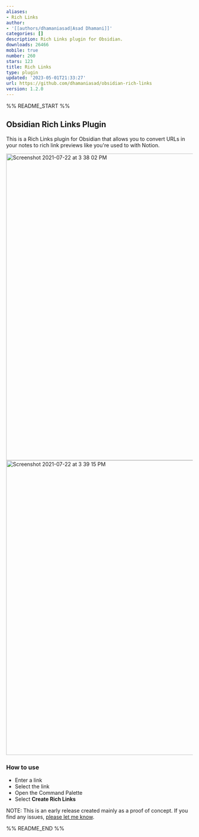 ```yaml
---
aliases:
- Rich Links
author:
- '[[authors/dhamaniasad|Asad Dhamani]]'
categories: []
description: Rich Links plugin for Obsidian.
downloads: 26466
mobile: true
number: 260
stars: 123
title: Rich Links
type: plugin
updated: '2023-05-01T21:33:27'
url: https://github.com/dhamaniasad/obsidian-rich-links
version: 1.2.0
---
```


%% README_START %%

## Obsidian Rich Links Plugin

This is a Rich Links plugin for Obsidian that allows you to convert URLs in your notes to rich link previews like you're used to with Notion.

<img width="826" alt="Screenshot 2021-07-22 at 3 38 02 PM" src="https://user-images.githubusercontent.com/4560482/126623044-046aaa58-a88b-4152-92ed-a681fc72b043.png">

<img width="794" alt="Screenshot 2021-07-22 at 3 39 15 PM" src="https://user-images.githubusercontent.com/4560482/126623210-85baaa93-d8c0-45b3-a84e-9d3cb4b00919.png">

### How to use
* Enter a link
* Select the link
* Open the Command Palette
* Select **Create Rich Links**


NOTE: This is an early release created mainly as a proof of concept. If you find any issues, [please let me know](https://github.com/dhamaniasad/obsidian-rich-links/issues).




%% README_END %%